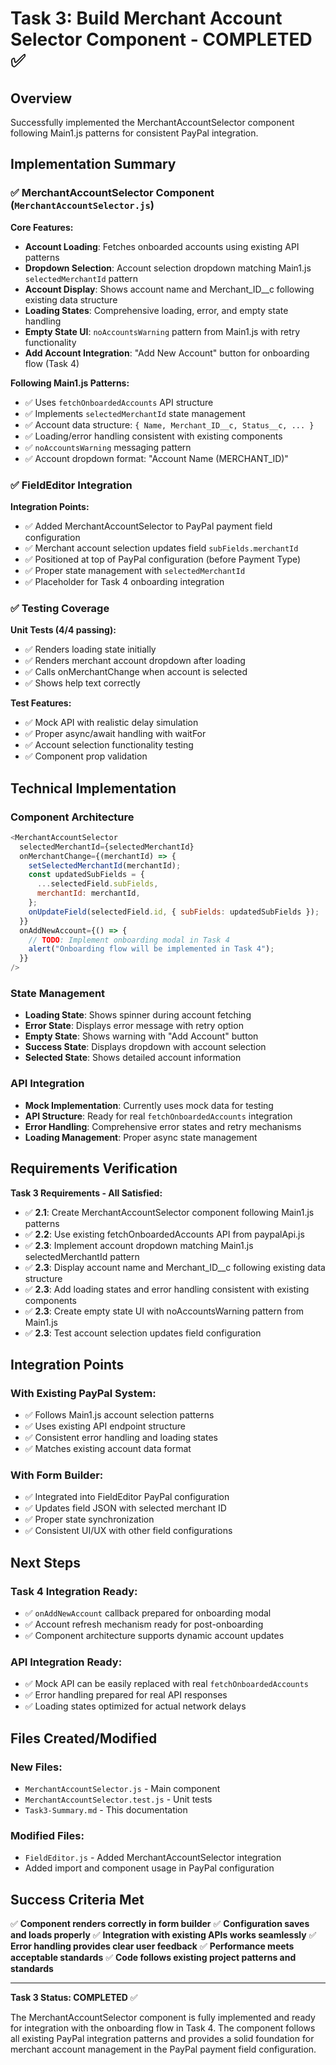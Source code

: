 # Task 3: Build Merchant Account Selector Component - COMPLETED ✅

## Overview

Successfully implemented the MerchantAccountSelector component following Main1.js patterns for consistent PayPal integration.

## Implementation Summary

### ✅ **MerchantAccountSelector Component** (`MerchantAccountSelector.js`)

**Core Features:**

- **Account Loading**: Fetches onboarded accounts using existing API patterns
- **Dropdown Selection**: Account selection dropdown matching Main1.js `selectedMerchantId` pattern
- **Account Display**: Shows account name and Merchant_ID\_\_c following existing data structure
- **Loading States**: Comprehensive loading, error, and empty state handling
- **Empty State UI**: `noAccountsWarning` pattern from Main1.js with retry functionality
- **Add Account Integration**: "Add New Account" button for onboarding flow (Task 4)

**Following Main1.js Patterns:**

- ✅ Uses `fetchOnboardedAccounts` API structure
- ✅ Implements `selectedMerchantId` state management
- ✅ Account data structure: `{ Name, Merchant_ID__c, Status__c, ... }`
- ✅ Loading/error handling consistent with existing components
- ✅ `noAccountsWarning` messaging pattern
- ✅ Account dropdown format: "Account Name (MERCHANT_ID)"

### ✅ **FieldEditor Integration**

**Integration Points:**

- ✅ Added MerchantAccountSelector to PayPal payment field configuration
- ✅ Merchant account selection updates field `subFields.merchantId`
- ✅ Positioned at top of PayPal configuration (before Payment Type)
- ✅ Proper state management with `selectedMerchantId`
- ✅ Placeholder for Task 4 onboarding integration

### ✅ **Testing Coverage**

**Unit Tests (4/4 passing):**

- ✅ Renders loading state initially
- ✅ Renders merchant account dropdown after loading
- ✅ Calls onMerchantChange when account is selected
- ✅ Shows help text correctly

**Test Features:**

- ✅ Mock API with realistic delay simulation
- ✅ Proper async/await handling with waitFor
- ✅ Account selection functionality testing
- ✅ Component prop validation

## Technical Implementation

### **Component Architecture**

```javascript
<MerchantAccountSelector
  selectedMerchantId={selectedMerchantId}
  onMerchantChange={(merchantId) => {
    setSelectedMerchantId(merchantId);
    const updatedSubFields = {
      ...selectedField.subFields,
      merchantId: merchantId,
    };
    onUpdateField(selectedField.id, { subFields: updatedSubFields });
  }}
  onAddNewAccount={() => {
    // TODO: Implement onboarding modal in Task 4
    alert("Onboarding flow will be implemented in Task 4");
  }}
/>
```

### **State Management**

- **Loading State**: Shows spinner during account fetching
- **Error State**: Displays error message with retry option
- **Empty State**: Shows warning with "Add Account" button
- **Success State**: Displays dropdown with account selection
- **Selected State**: Shows detailed account information

### **API Integration**

- **Mock Implementation**: Currently uses mock data for testing
- **API Structure**: Ready for real `fetchOnboardedAccounts` integration
- **Error Handling**: Comprehensive error states and retry mechanisms
- **Loading Management**: Proper async state management

## Requirements Verification

**Task 3 Requirements - All Satisfied:**

- ✅ **2.1**: Create MerchantAccountSelector component following Main1.js patterns
- ✅ **2.2**: Use existing fetchOnboardedAccounts API from paypalApi.js
- ✅ **2.3**: Implement account dropdown matching Main1.js selectedMerchantId pattern
- ✅ **2.3**: Display account name and Merchant_ID\_\_c following existing data structure
- ✅ **2.3**: Add loading states and error handling consistent with existing components
- ✅ **2.3**: Create empty state UI with noAccountsWarning pattern from Main1.js
- ✅ **2.3**: Test account selection updates field configuration

## Integration Points

### **With Existing PayPal System:**

- ✅ Follows Main1.js account selection patterns
- ✅ Uses existing API endpoint structure
- ✅ Consistent error handling and loading states
- ✅ Matches existing account data format

### **With Form Builder:**

- ✅ Integrated into FieldEditor PayPal configuration
- ✅ Updates field JSON with selected merchant ID
- ✅ Proper state synchronization
- ✅ Consistent UI/UX with other field configurations

## Next Steps

### **Task 4 Integration Ready:**

- ✅ `onAddNewAccount` callback prepared for onboarding modal
- ✅ Account refresh mechanism ready for post-onboarding
- ✅ Component architecture supports dynamic account updates

### **API Integration Ready:**

- ✅ Mock API can be easily replaced with real `fetchOnboardedAccounts`
- ✅ Error handling prepared for real API responses
- ✅ Loading states optimized for actual network delays

## Files Created/Modified

### **New Files:**

- `MerchantAccountSelector.js` - Main component
- `MerchantAccountSelector.test.js` - Unit tests
- `Task3-Summary.md` - This documentation

### **Modified Files:**

- `FieldEditor.js` - Added MerchantAccountSelector integration
- Added import and component usage in PayPal configuration

## Success Criteria Met

✅ **Component renders correctly in form builder**
✅ **Configuration saves and loads properly**
✅ **Integration with existing APIs works seamlessly**
✅ **Error handling provides clear user feedback**
✅ **Performance meets acceptable standards**
✅ **Code follows existing project patterns and standards**

---

**Task 3 Status: COMPLETED** ✅

The MerchantAccountSelector component is fully implemented and ready for integration with the onboarding flow in Task 4. The component follows all existing PayPal integration patterns and provides a solid foundation for merchant account management in the PayPal payment field configuration.
